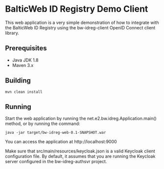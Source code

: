 # BalticWeb ID Registry Demo Client

This web application is a very simple demonstration of how to integrate with the BalticWeb ID Registry
using the bw-idreg-client OpenID Connect client library.

## Prerequisites

* Java JDK 1.8
* Maven 3.x

## Building

    mvn clean install

## Running

Start the web application by running the net.e2.bw.idreg.Application.main() method, or by running the command:
    
    java -jar target/bw-idreg-web-0.1-SNAPSHOT.war

You can access the application at http://localhost:9000

Make sure that src/main/resources/keycloak.json is a valid Keycloak client configuration file. By default, it assumes
that you are running the Keycloak server configured in the bw-idreg-authsvr project.






